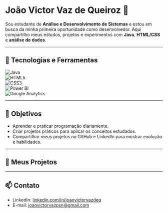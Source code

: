 
# João Victor Vaz de Queiroz 👋



Sou estudante de **Análise e Desenvolvimento de Sistemas** e estou em busca da minha primeira oportunidade como desenvolvedor. Aqui compartilho meus estudos, projetos e experimentos com **Java**, **HTML/CSS** e **análise de dados**.

---

## 🚀 Tecnologias e Ferramentas

![Java](https://img.shields.io/badge/Java-ED8B00?style=for-the-badge&logo=java&logoColor=white)  
![HTML5](https://img.shields.io/badge/HTML5-E34F26?style=for-the-badge&logo=html5&logoColor=white)  
![CSS3](https://img.shields.io/badge/CSS3-1572B6?style=for-the-badge&logo=css3&logoColor=white)  
![Power BI](https://img.shields.io/badge/Power%20BI-F2C811?style=for-the-badge&logo=power-bi&logoColor=black)  
![Google Analytics](https://img.shields.io/badge/GA4-4285F4?style=for-the-badge&logo=googleanalytics&logoColor=white)

---

## 🎯 Objetivos

- Aprender e praticar programação diariamente.  
- Criar projetos práticos para aplicar os conceitos estudados.  
- Compartilhar meus projetos no GitHub e LinkedIn para mostrar evolução e habilidades.

---

## 📂 Meus Projetos


---

## 📫 Contato

- LinkedIn: [linkedin.com/in/joaovictorvazdeq](https://www.linkedin.com/in/joaovictorvazdeq/)  
- E-mail: joaovictorvazpsn@gmail.com

